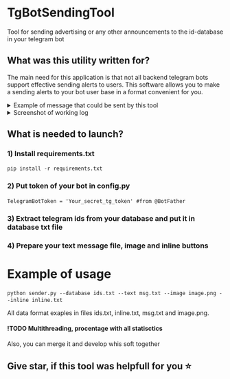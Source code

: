 # TgBotSendingTool
Tool for sending advertising or any other announcements to the id-database in your telegram bot

## What was this utility written for?
The main need for this application is that not all backend telegram bots support effective sending alerts to users. This software allows you to make a sending alerts to your bot user base in a format convenient for you.

<details> <summary>Example of message that could be sent by this tool</summary>
<div align="center">
    <img src="images/preview.png" />
</div></details> 

<details> <summary>Screenshot of working log</summary>
<div align="center">
    <img src="images/log.png" />
</div></details> 

## What is needed to launch?

### 1) Install requirements.txt
```
pip install -r requirements.txt
```
### 2) Put token of your bot in config.py
```
TelegramBotToken = 'Your_secret_tg_token' #from @BotFather
```
### 3) Extract telegram ids from your database and put it in database txt file
### 4) Prepare your text message file, image and inline buttons

# Example of usage

```
python sender.py --database ids.txt --text msg.txt --image image.png --inline inline.txt
```

All data format exaples in files ids.txt, inline.txt, msg.txt and image.png.


#### !TODO Multithreading, procentage with all statisctics
Also, you can merge it and develop whis soft together 

## Give star, if this tool was helpfull for you ⭐️
